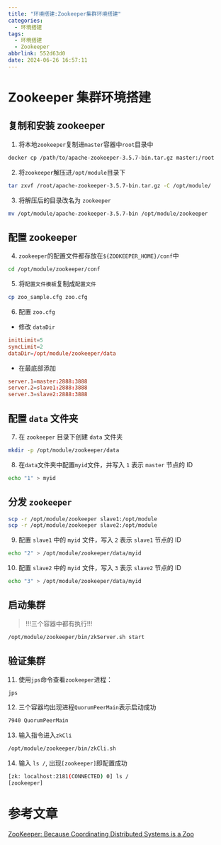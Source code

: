```yaml
---
title: "环境搭建:Zookeeper集群环境搭建"
categories:
  - 环境搭建
tags:
  - 环境搭建
  - Zookeeper
abbrlink: 552d63d0
date: 2024-06-26 16:57:11
---
```


# Zookeeper 集群环境搭建

## 复制和安装 zookeeper

1. 将本地`zookeeper`复制进`master`容器中`root`目录中

```bash
docker cp /path/to/apache-zookeeper-3.5.7-bin.tar.gz master:/root
```

2. 将`zookeeper`解压进`/opt/module`目录下

```bash
tar zxvf /root/apache-zookeeper-3.5.7-bin.tar.gz -C /opt/module/
```

3. 将解压后的目录改名为 `zookeeper`

```bash
mv /opt/module/apache-zookeeper-3.5.7-bin /opt/module/zookeeper
```

## 配置 zookeeper

4. `zookeeper`的配置文件都存放在`${ZOOKEEPER_HOME}/conf`中

```bash
cd /opt/module/zookeeper/conf
```

5. 将`配置文件模板`复制成`配置文件`

```bash
cp zoo_sample.cfg zoo.cfg
```

6. 配置 `zoo.cfg`

- 修改 `dataDir`

```conf
initLimit=5
syncLimit=2
dataDir=/opt/module/zookeeper/data
```

- 在最底部添加

```conf
server.1=master:2888:3888
server.2=slave1:2888:3888
server.3=slave2:2888:3888
```

## 配置 `data` 文件夹

7. 在 `zookeeper` 目录下创建 `data` 文件夹

```bash
mkdir -p /opt/module/zookeeper/data
```

8. 在`data`文件夹中配置`myid`文件，并写入 `1` 表示 `master` 节点的 ID

```bash
echo "1" > myid
```

## 分发 `zookeeper`

```bash
scp -r /opt/module/zookeeper slave1:/opt/module
scp -r /opt/module/zookeeper slave2:/opt/module
```

9. 配置 `slave1` 中的 `myid` 文件，写入 `2` 表示 `slave1` 节点的 ID

```bash
echo "2" > /opt/module/zookeeper/data/myid
```

10. 配置 `slave2` 中的 `myid` 文件，写入 `3` 表示 `slave2` 节点的 ID

```bash
echo "3" > /opt/module/zookeeper/data/myid
```

## 启动集群

> !!!三个容器中都有执行!!!

```bash
/opt/module/zookeeper/bin/zkServer.sh start
```

## 验证集群

11. 使用`jps`命令查看`zookeeper`进程：

```bash
jps
```

12. 三个容器均出现进程`QuorumPeerMain`表示启动成功

```bash
7940 QuorumPeerMain
```

13. 输入指令进入`zkCli`

```bash
/opt/module/zookeeper/bin/zkCli.sh
```

14. 输入 `ls /`, 出现`[zookeeper]`即配置成功

```bash
[zk: localhost:2181(CONNECTED) 0] ls /
[zookeeper]
```

# 参考文章

[ZooKeeper: Because Coordinating Distributed Systems is a Zoo](https://zookeeper.apache.org/doc/r3.5.7/index.html)
